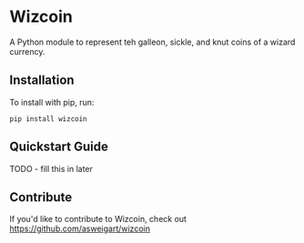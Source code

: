 Wizcoin
======

A Python module to represent teh galleon, sickle, and knut coins of a wizard currency.

Installation
------------

To install with pip, run:

    pip install wizcoin

Quickstart Guide
----------------

TODO - fill this in later

Contribute
----------

If you'd like to contribute to Wizcoin, check out https://github.com/asweigart/wizcoin

